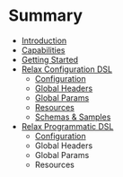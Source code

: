 # Summary

* [Introduction](README.md)
* [Capabilities](capabilities.md)
* [Getting Started](getting_started.md)
* [Relax Configuration DSL](relax_dsl/index.md)
   * [Configuration](relax_dsl/configuration.md)
   * [Global Headers](relax_dsl/global_headers.md)
   * [Global Params](relax_dsl/global_params.md)
   * [Resources](relax_dsl/resources.md)
   * [Schemas & Samples](relax_dsl/schemas_&_samples.md)
* [Relax Programmatic DSL](relax_programmatic_dsl/index.md)
   * [Configuration](relax_programmatic_dsl/configuration.md)
   * Global Headers
   * Global Params
   * Resources

